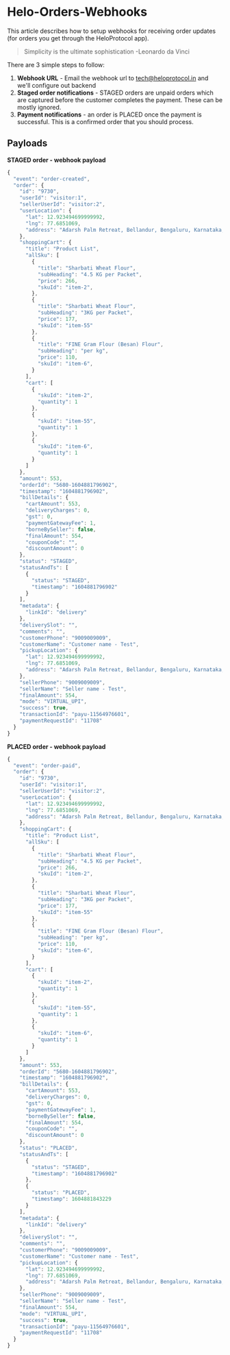 # Helo-Orders-Webhooks

This article describes how to setup webhooks for receiving order updates (for orders you get through the HeloProtocol app).

> Simplicity is the ultimate sophistication
> -Leonardo da Vinci

There are 3 simple steps to follow:
1. **Webhook URL** - Email the webhook url to tech@heloprotocol.in and we'll configure out backend
2. **Staged order notifications** - STAGED orders are unpaid orders which are captured before the customer completes the payment. These can be mostly ignored.
3. **Payment notifications** - an order is PLACED once the payment is successful. This is a confirmed order that you should process.

## Payloads
**STAGED order - webhook payload**


```javascript
{
  "event": "order-created",
  "order": {
    "id": "9730",
    "userId": "visitor:1",
    "sellerUserId": "visitor:2",
    "userLocation": {
      "lat": 12.923494699999992,
      "lng": 77.6851069,
      "address": "Adarsh Palm Retreat, Bellandur, Bengaluru, Karnataka, India"
    },
    "shoppingCart": {
      "title": "Product List",
      "allSku": [
        {
          "title": "Sharbati Wheat Flour",
          "subHeading": "4.5 KG per Packet",
          "price": 266,
          "skuId": "item-2",
        },
        {
          "title": "Sharbati Wheat Flour",
          "subHeading": "3KG per Packet",
          "price": 177,
          "skuId": "item-55"
        },
        {
          "title": "FINE Gram Flour (Besan) Flour",
          "subHeading": "per kg",
          "price": 110,
          "skuId": "item-6",
        }
      ],
      "cart": [
        {
          "skuId": "item-2",
          "quantity": 1
        },
        {
          "skuId": "item-55",
          "quantity": 1
        },
        {
          "skuId": "item-6",
          "quantity": 1
        }
      ]
    },
    "amount": 553,
    "orderId": "5680-1604881796902",
    "timestamp": "1604881796902",
    "billDetails": {
      "cartAmount": 553,
      "deliveryCharges": 0,
      "gst": 0,
      "paymentGatewayFee": 1,
      "borneBySeller": false,
      "finalAmount": 554,
      "couponCode": "",
      "discountAmount": 0
    },
    "status": "STAGED",
    "statusAndTs": [
      {
        "status": "STAGED",
        "timestamp": "1604881796902"
      }
    ],
    "metadata": {
      "linkId": "delivery"
    },
    "deliverySlot": "",
    "comments": "",
    "customerPhone": "9009009009",
    "customerName": "Customer name - Test",
    "pickupLocation": {
      "lat": 12.923494699999992,
      "lng": 77.6851069,
      "address": "Adarsh Palm Retreat, Bellandur, Bengaluru, Karnataka, India"
    },
    "sellerPhone": "9009009009",
    "sellerName": "Seller name - Test",
    "finalAmount": 554,
    "mode": "VIRTUAL_UPI",
    "success": true,
    "transactionId": "payu-11564976601",
    "paymentRequestId": "11708"
  }
}

```


**PLACED order - webhook payload**

```javascript
{
  "event": "order-paid",
  "order": {
    "id": "9730",
    "userId": "visitor:1",
    "sellerUserId": "visitor:2",
    "userLocation": {
      "lat": 12.923494699999992,
      "lng": 77.6851069,
      "address": "Adarsh Palm Retreat, Bellandur, Bengaluru, Karnataka, India"
    },
    "shoppingCart": {
      "title": "Product List",
      "allSku": [
        {
          "title": "Sharbati Wheat Flour",
          "subHeading": "4.5 KG per Packet",
          "price": 266,
          "skuId": "item-2",
        },
        {
          "title": "Sharbati Wheat Flour",
          "subHeading": "3KG per Packet",
          "price": 177,
          "skuId": "item-55"
        },
        {
          "title": "FINE Gram Flour (Besan) Flour",
          "subHeading": "per kg",
          "price": 110,
          "skuId": "item-6",
        }
      ],
      "cart": [
        {
          "skuId": "item-2",
          "quantity": 1
        },
        {
          "skuId": "item-55",
          "quantity": 1
        },
        {
          "skuId": "item-6",
          "quantity": 1
        }
      ]
    },
    "amount": 553,
    "orderId": "5680-1604881796902",
    "timestamp": "1604881796902",
    "billDetails": {
      "cartAmount": 553,
      "deliveryCharges": 0,
      "gst": 0,
      "paymentGatewayFee": 1,
      "borneBySeller": false,
      "finalAmount": 554,
      "couponCode": "",
      "discountAmount": 0
    },
    "status": "PLACED",
    "statusAndTs": [
      {
        "status": "STAGED",
        "timestamp": "1604881796902"
      },
      {
        "status": "PLACED",
        "timestamp": 1604881843229
      }
    ],
    "metadata": {
      "linkId": "delivery"
    },
    "deliverySlot": "",
    "comments": "",
    "customerPhone": "9009009009",
    "customerName": "Customer name - Test",
    "pickupLocation": {
      "lat": 12.923494699999992,
      "lng": 77.6851069,
      "address": "Adarsh Palm Retreat, Bellandur, Bengaluru, Karnataka, India"
    },
    "sellerPhone": "9009009009",
    "sellerName": "Seller name - Test",
    "finalAmount": 554,
    "mode": "VIRTUAL_UPI",
    "success": true,
    "transactionId": "payu-11564976601",
    "paymentRequestId": "11708"
  }
}

```
